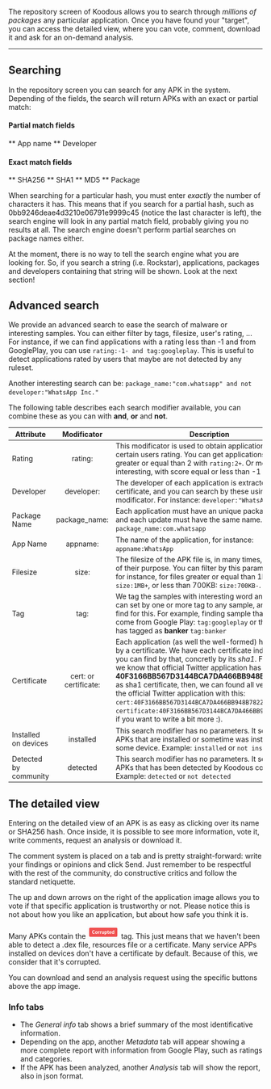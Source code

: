 The repository screen of Koodous allows you to search through _millions of packages_ any particular application. Once you have found your "target", you can access the detailed view, where you can vote, comment, download it and ask for an on-demand analysis. 

***

## Searching

In the repository screen you can search for any APK in the system. Depending of the fields, the search will return APKs with an exact or partial match:

#### Partial match fields

** App name
** Developer

#### Exact match fields

** SHA256
** SHA1
** MD5
** Package

When searching for a particular hash, you must enter _exactly_ the number of characters it has. This means that if you search for a partial hash, such as 0bb9246deae4d3210e06791e9999c45 (notice the last character is left), the search engine will look in any partial match field, probably giving you no results at all. The search engine doesn't perform partial searches on package names either.

At the moment, there is no way to tell the search engine what you are looking for. So, if you search a string (i.e. Rockstar), applications, packages and developers containing that string will be shown. Look at the next section!

## Advanced search

We provide an advanced search to ease the search of malware or interesting samples. You can either filter by tags, filesize, user's rating, ... For instance, if we can find applications with a rating less than -1 and from GooglePlay, you can use ```rating:-1- and tag:googleplay```. This is useful to detect applications rated by users that maybe are not detected by any ruleset.

Another interesting search can be: ```package_name:"com.whatsapp" and not developer:"WhatsApp Inc."```

The following table describes each search modifier available, you can combine these as you can with **and**, **or** and **not**.

| Attribute | Modificator | Description |
| ------------- |:-------------:| ----- |
| Rating | rating: | This modificator is used to obtain application with certain users rating. You can get applications with score greater or equal than 2 with ```rating:2+```. Or more interesting, with score equal or less than -1 ```rating:-1-``` |
| Developer | developer: | The developer of each application is extracted from the certificate, and you can search by these using this modificator. For instance: ```developer:"WhatsApp Inc."``` |
| Package Name | package_name: | Each application must have an unique package name, and each update must have the same name. Example: ```package_name:com.whatsapp``` |
| App Name | appname: | The name of the application, for instance: ```appname:WhatsApp``` |
| Filesize | size: | The filesize of the APK file is, in many times, an indicator of their purpose. You can filter by this parameter with, for instance, for files greater or equal than 1MB: ```size:1MB+```, or less than 700KB: ```size:700KB-```. |
| Tag | tag: | We tag the samples with interesting word and each user can set by one or more tag to any sample, and you can find for this. For example, finding sample that we know come from Google Play: ```tag:googleplay``` or that any user has tagged as **banker** ```tag:banker``` |
| Certificate | cert: or certificate: | Each application (as well the well-formed) has signed by a certificate. We have each certificate indexed and you can find by that, concretly by its *sha1*. For instance, we know that official Twitter application has **40F3166BB567D3144BCA7DA466BB948B782270EA** as sha1 certificate, then, we can found all versions of the official Twitter application with this: ```cert:40F3166BB567D3144BCA7DA466BB948B782270EA``` or ```certificate:40F3166BB567D3144BCA7DA466BB948B782270EA``` if you want to write a bit more :).|
| Installed on devices | installed | This search modifier has no parameters. It search only APKs that are installed or sometime was installed in some device. Example: ```installed``` or ```not installed``` |
| Detected by community | detected | This search modifier has no parameters. It search only APKs that has been detected by Koodous community. Example: ```detected``` or ```not detected``` |


## The detailed view

Entering on the detailed view of an APK is as easy as clicking over its name or SHA256 hash. Once inside, it is possible to see more information, vote it, write comments, request an analysis or download it.

The comment system is placed on a tab and is pretty straight-forward: write your findings or opinions and click Send. Just remember to be respectful with the rest of the community, do constructive critics and follow the standard netiquette. 

The up and down arrows on the right of the application image allows you to vote if that specific application is trustworthy or not. Please notice this is not about how you like an application, but about how safe you think it is. 

Many APKs contain the ![Corrupted](../img/corrupted-tag.png) tag.  This just means that we haven't been able to detect a .dex file, resources file or a certificate. Many service APPs installed on devices don't have a certificate by default. Because of this, we consider that it's corrupted. 

You can download and send an analysis request using the specific buttons above the app image. 

### Info tabs

* The _General info_ tab shows a brief summary of the most identificative information. 
* Depending on the app, another _Metadata_ tab will appear showing a more complete report with information from Google Play, such as ratings and categories. 
* If the APK has been analyzed, another _Analysis_ tab will show the report, also in json format. 

